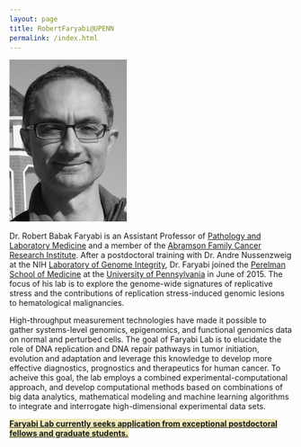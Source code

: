 ```yaml
---
layout: page
title: RobertFaryabi@UPENN 
permalink: /index.html
---
```


![Prof. R. B. Faryabi](assets/photo.jpg)

Dr. Robert Babak Faryabi is an Assistant Professor of [Pathology and Laboratory Medicine](http://pathology.med.upenn.edu/) and a member of the [Abramson Family Cancer Research Institute](http://www.afcri.upenn.edu/). After a postdoctoral training with Dr. Andre Nussenzweig at the NIH [Laboratory of Genome Integrity](https://ccr.cancer.gov/Laboratory-of-Genome-Integrity), Dr. Faryabi joined the [Perelman School of Medicine](http://www.med.upenn.edu/) at the [University of Pennsylvania](http://www.upenn.edu/) in June of 2015. The focus of his lab is to explore the genome-wide signatures of replicative stress and the contributions of replication stress-induced genomic lesions to hematological malignancies.

High-throughput measurement technologies have made it possible to gather systems-level genomics, epigenomics, and functional genomics data on normal and perturbed cells. The goal of Faryabi Lab is to elucidate the role of DNA replication and DNA repair pathways in tumor initiation, evolution and adaptation and leverage this knowledge to develop more effective diagnostics, prognostics and therapeutics for human cancer. To acheive this goal, the lab employs a combined experimental-computational approach, and develop computational methods based on combinations of big data analytics, mathematical modeling and machine learning algorithms to integrate and interrogate high-dimensional experimental data sets.

<strong><span style="background-color:rgba(239, 233, 185, 1)">[Faryabi Lab currently seeks application from exceptional postdoctoral fellows and graduate students.](positions.html)</span><strong>

<!--<strong><span style="background-color:rgba(0, 0, 0, 0.0970588)">[Faryabi Lab currently seeks application from exceptional postdoctoral and graduate students.](/positions.html/)</span><strong>-->


